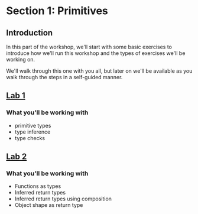 # Section 1: Primitives

## Introduction

In this part of the workshop, we'll start with some basic exercises to introduce how we'll run this workshop
and the types of exercises we'll be working on.

We'll walk through this one with you all, but later on we'll be available as you walk through the steps in a self-guided manner.


## [Lab 1](lab1)

### What you'll be working with
- primitive types
- type inference
- type checks

## [Lab 2](lab2)

### What you'll be working with
- Functions as types
- Inferred return types
- Inferred return types using composition
- Object shape as return type
